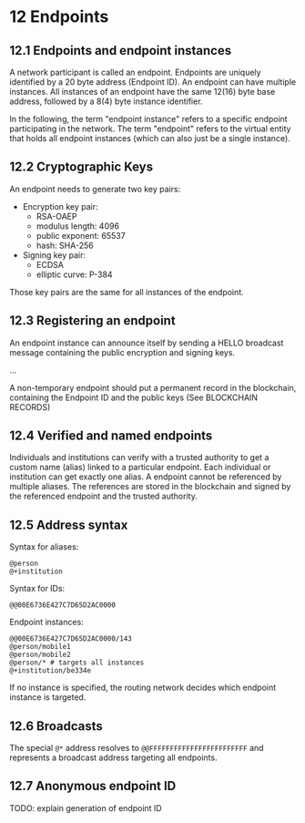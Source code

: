 # 12 Endpoints

## 12.1 Endpoints and endpoint instances
A network participant is called an endpoint. Endpoints are uniquely identified by a 20 byte address (Endpoint ID). An endpoint can have multiple instances.
All instances of an endpoint have the same 12(16) byte base address, followed by a 8(4) byte instance identifier.

In the following, the term "endpoint instance" refers to a specific endpoint participating in the network.
The term "endpoint" refers to the virtual entity that holds all endpoint instances (which can also just be a single instance).

## 12.2 Cryptographic Keys

An endpoint needs to generate two key pairs: 
 * Encryption key pair:
   * RSA-OAEP
   * modulus length: 4096
   * public exponent: 65537
   * hash: SHA-256
 * Signing key pair:
   * ECDSA
   * elliptic curve: P-384

Those key pairs are the same for all instances of the endpoint.

## 12.3 Registering an endpoint

An endpoint instance can announce itself by sending a HELLO broadcast message containing the public encryption and signing keys.

...

A non-temporary endpoint should put a permanent record in the blockchain, containing the Endpoint ID and the public keys (See BLOCKCHAIN RECORDS)

## 12.4 Verified and named endpoints

Individuals and institutions can verify with a trusted authority to get a custom name (alias) linked to a particular endpoint.
Each individual or institution can get exactly one alias. A endpoint cannot be referenced by multiple aliases. 
The references are stored in the blockchain and signed by the referenced endpoint and the trusted authority.


## 12.5 Address syntax

Syntax for aliases:
```datex
@person
@+institution
```

Syntax for IDs:
```datex
@@00E6736E427C7D65D2AC0000
```

Endpoint instances:
```datex
@@00E6736E427C7D65D2AC0000/143
@person/mobile1
@person/mobile2
@person/* # targets all instances
@+institution/be334e
```

If no instance is specified, the routing network decides which endpoint instance is targeted.


## 12.6 Broadcasts

The special `@*` address resolves to `@@FFFFFFFFFFFFFFFFFFFFFFFF` and represents a broadcast address targeting all endpoints.

## 12.7 Anonymous endpoint ID
TODO: explain generation of endpoint ID